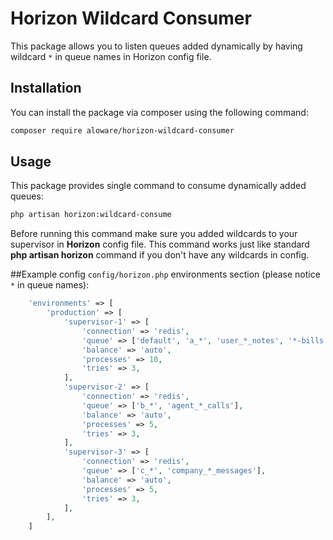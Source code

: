 # Horizon Wildcard Consumer

This package allows you to listen queues added dynamically by having wildcard `*` in queue names in Horizon config file.

## Installation
You can install the package via composer using the following command:

```sh
composer require aloware/horizon-wildcard-consumer
```

## Usage
This package provides single command to consume dynamically added queues:

```sh
php artisan horizon:wildcard-consume
```

Before running this command make sure you added wildcards to your supervisor in **Horizon** config file.
This command works just like standard **php artisan horizon** command if you don't have any wildcards in config.

##Example config
`config/horizon.php` environments section (please notice `*` in queue names):

```php
    'environments' => [
        'production' => [
            'supervisor-1' => [
                'connection' => 'redis',
                'queue' => ['default', 'a_*', 'user_*_notes', '*-bills'],
                'balance' => 'auto',
                'processes' => 10,
                'tries' => 3,
            ],
            'supervisor-2' => [
                'connection' => 'redis',
                'queue' => ['b_*', 'agent_*_calls'],
                'balance' => 'auto',
                'processes' => 5,
                'tries' => 3,
            ],
            'supervisor-3' => [
                'connection' => 'redis',
                'queue' => ['c_*', 'company_*_messages'],
                'balance' => 'auto',
                'processes' => 5,
                'tries' => 3,
            ],
        ],
    ]
```
